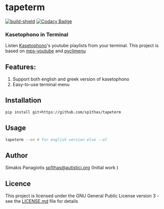 # tapeterm
[![build-shield](https://travis-ci.org/sp1thas/tapeterm.svg?branch=master)](https://travis-ci.org/sp1thas/tapeterm) [![Codacy Badge](https://api.codacy.com/project/badge/Grade/0b8605b136ea4c1fa9ec33e0af2ae15c)](https://app.codacy.com/project/sp1thas/TapeTerm/dashboard)

### Kasetophono in Terminal
Listen [Kasetophono](http://www.kasetophono.com)'s youtube playlists from your terminal. This project is based on [mps-youtube](https://github.com/mps-youtube/mps-youtube) and [pyclimenu](https://github.com/sp1thas/pyclimenu) 

## Features:
1. Support both english and greek version of kasetophono
2. Easy-to-use terminal menu

## 

## Installation
```bash
pip install git+https://github.com/sp1thas/tapeterm
```

## Usage
```bash
tapeterm --en # for english version else --el
```

## Author
Simakis Panagiotis [sp1thas@autistici.org](mailto://sp1thas@autistici.org) (Initial work )

## Licence
This project is licensed under the GNU General Public License version 3 - see the [LICENSE.md](LICENSE.md) file for details
